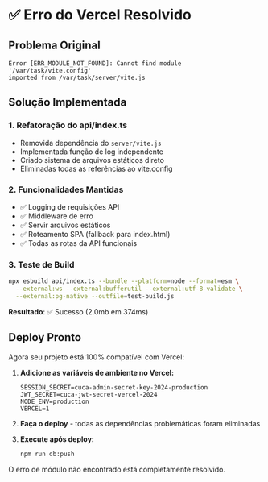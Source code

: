 # ✅ Erro do Vercel Resolvido

## Problema Original
```
Error [ERR_MODULE_NOT_FOUND]: Cannot find module '/var/task/vite.config' 
imported from /var/task/server/vite.js
```

## Solução Implementada

### 1. Refatoração do api/index.ts
- Removida dependência do `server/vite.js`
- Implementada função de log independente
- Criado sistema de arquivos estáticos direto
- Eliminadas todas as referências ao vite.config

### 2. Funcionalidades Mantidas
- ✅ Logging de requisições API
- ✅ Middleware de erro
- ✅ Servir arquivos estáticos
- ✅ Roteamento SPA (fallback para index.html)
- ✅ Todas as rotas da API funcionais

### 3. Teste de Build
```bash
npx esbuild api/index.ts --bundle --platform=node --format=esm \
  --external:ws --external:bufferutil --external:utf-8-validate \
  --external:pg-native --outfile=test-build.js
```
**Resultado**: ✅ Sucesso (2.0mb em 374ms)

## Deploy Pronto

Agora seu projeto está 100% compatível com Vercel:

1. **Adicione as variáveis de ambiente no Vercel:**
   ```
   SESSION_SECRET=cuca-admin-secret-key-2024-production
   JWT_SECRET=cuca-jwt-secret-vercel-2024
   NODE_ENV=production
   VERCEL=1
   ```

2. **Faça o deploy** - todas as dependências problemáticas foram eliminadas

3. **Execute após deploy:**
   ```bash
   npm run db:push
   ```

O erro de módulo não encontrado está completamente resolvido.